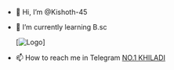 - 👋 Hi, I’m @Kishoth-45

- 🌱 I’m currently learning B.sc

  [![Logo](https://telegra.ph/file/cc9f4b02b3ede90215aa2.jpg)]

- 📫 How to reach me in Telegram [NO.1 KHILADI](https:/telegramdog/Khiladiking45)

<!---
Kishoth-45/Kishoth-45 is a ✨ special ✨ repository because its `README.md` (this file) appears on your GitHub profile.
You can click the Preview link to take a look at your changes.
--->
